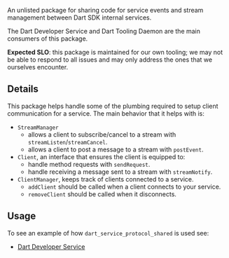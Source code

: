 
An unlisted package for sharing code for service events and stream management between Dart SDK internal services.

The Dart Developer Service and Dart Tooling Daemon are the main consumers of this package.

**Expected SLO**: this package is maintained for our own tooling; we may not be able to respond to all issues and may only address the ones that we ourselves encounter.

## Details

This package helps handle some of the plumbing required to setup client communication for a service. The main behavior that it helps with is:
- `StreamManager`
  - allows a client to subscribe/cancel to a stream with `streamListen`/`streamCancel`.
  - allows a client to post a message to a stream with `postEvent`.
- `Client`, an interface that ensures the client is equipped to:
  - handle method requests with `sendRequest`.
  - handle receiving a message sent to a stream with `streamNotify`.
- `ClientManager`, keeps track of clients connected to a service.
  - `addClient` should be called when a client connects to your service.
  - `removeClient` should be called when it disconnects.

## Usage

  To see an example of how `dart_service_protocol_shared` is used see:
  * [Dart Developer Service](https://github.com/dart-lang/sdk/tree/main/pkg/dds)